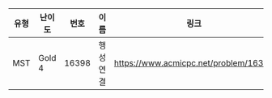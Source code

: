 |유형|난이도|번호|이름|링크|
|------|---|---|---|---|
|MST|Gold 4|16398|행성 연결|https://www.acmicpc.net/problem/16398|
